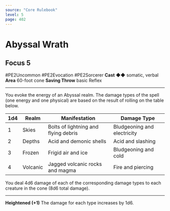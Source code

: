```yaml
---
source: "Core Rulebook"
level: 5
page: 402
---
```


# Abyssal Wrath
## Focus 5
#PE2Uncommon #PE2Evocation #PE2Sorcerer 
**Cast** ◆◆ somatic, verbal
**Area** 60-foot cone
**Saving Throw** basic Reflex

-----
You evoke the energy of an Abyssal realm. The damage types of the spell (one energy and one physical) are based on the result of rolling on the table below.

| 1d4 | Realm    | Manifestation                        | Damage Type                 |
| --- | -------- | ------------------------------------ | --------------------------- |
| 1   | Skies    | Bolts of lightning and flying debris | Bludgeoning and electricity |
| 2   | Depths   | Acid and demonic shells              | Acid and slashing           |
| 3   | Frozen   | Frigid air and ice                   | Bludgeoning and cold        |
| 4   | Volcanic | Jagged volcanic rocks and magma      | Fire and piercing           |

You deal 4d6 damage of each of the corresponding damage types to each creature in the cone (8d6 total damage). 

---
**Heightened (+1)** The damage for each type increases by 1d6.
